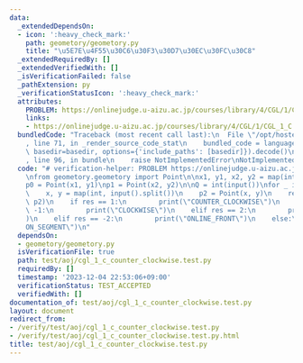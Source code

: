 ```yaml
---
data:
  _extendedDependsOn:
  - icon: ':heavy_check_mark:'
    path: geometory/geometory.py
    title: "\u5E7E\u4F55\u30C6\u30F3\u30D7\u30EC\u30FC\u30C8"
  _extendedRequiredBy: []
  _extendedVerifiedWith: []
  _isVerificationFailed: false
  _pathExtension: py
  _verificationStatusIcon: ':heavy_check_mark:'
  attributes:
    PROBLEM: https://onlinejudge.u-aizu.ac.jp/courses/library/4/CGL/1/CGL_1_C
    links:
    - https://onlinejudge.u-aizu.ac.jp/courses/library/4/CGL/1/CGL_1_C
  bundledCode: "Traceback (most recent call last):\n  File \"/opt/hostedtoolcache/PyPy/3.10.13/x64/lib/pypy3.10/site-packages/onlinejudge_verify/documentation/build.py\"\
    , line 71, in _render_source_code_stat\n    bundled_code = language.bundle(stat.path,\
    \ basedir=basedir, options={'include_paths': [basedir]}).decode()\n  File \"/opt/hostedtoolcache/PyPy/3.10.13/x64/lib/pypy3.10/site-packages/onlinejudge_verify/languages/python.py\"\
    , line 96, in bundle\n    raise NotImplementedError\nNotImplementedError\n"
  code: "# verification-helper: PROBLEM https://onlinejudge.u-aizu.ac.jp/courses/library/4/CGL/1/CGL_1_C\n\
    \nfrom geometory.geometory import Point\n\nx1, y1, x2, y2 = map(int, input().split())\n\
    p0 = Point(x1, y1)\np1 = Point(x2, y2)\n\nQ = int(input())\nfor _ in range(Q):\n\
    \    x, y = map(int, input().split())\n    p2 = Point(x, y)\n    res = p0.ccw(p1,\
    \ p2)\n    if res == 1:\n        print(\"COUNTER_CLOCKWISE\")\n    elif res ==\
    \ -1:\n        print(\"CLOCKWISE\")\n    elif res == 2:\n        print(\"ONLINE_BACK\"\
    )\n    elif res == -2:\n        print(\"ONLINE_FRONT\")\n    else:\n        print(\"\
    ON_SEGMENT\")\n"
  dependsOn:
  - geometory/geometory.py
  isVerificationFile: true
  path: test/aoj/cgl_1_c_counter_clockwise.test.py
  requiredBy: []
  timestamp: '2023-12-04 22:53:06+09:00'
  verificationStatus: TEST_ACCEPTED
  verifiedWith: []
documentation_of: test/aoj/cgl_1_c_counter_clockwise.test.py
layout: document
redirect_from:
- /verify/test/aoj/cgl_1_c_counter_clockwise.test.py
- /verify/test/aoj/cgl_1_c_counter_clockwise.test.py.html
title: test/aoj/cgl_1_c_counter_clockwise.test.py
---
```

